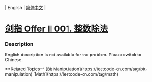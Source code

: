| English | [简体中文](README.md) |

# [剑指 Offer II 001. 整数除法](https://leetcode-cn.com/problems/xoh6Oh)
 ### Description
<p>English description is not available for the problem. Please switch to Chinese.</p>
**Related Topics**  [Bit Manipulation](https://leetcode-cn.com/tag/bit-manipulation) [Math](https://leetcode-cn.com/tag/math) 